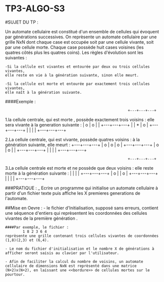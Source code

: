TP3-ALGO-S3
===========

#SUJET DU TP : 

Un automate cellulaire est constitué d'un ensemble de cellules qui évoquent par générations successives. 
On reprèsente un automate cellulaire par une grille NxN dont chaque case est occupée soit par une cellule vivante, 
soit par une cellule morte. Chaque case possède huit cases voisines (les quatres côtés plus les quatres coins). 
Les règles d'évolution sont les suivantes :
	
	-Si la cellule est vivantes et entourée par deux ou trois cellules vivantes, 
	elle reste en vie à la génération suivante, sinon elle meurt.
	
	-Si la cellule est morte et entourée par exactement trois cellules vivantes, 
	elle naît à la génération suivante.

####Exemple :

															+---+---+---+
1.la cellule centrale, qui est morte , possède exactement trois voisins : elle sera vivante à la generation suivante : 	| o | o |   |
															+---+---+---+
															|   | * | o |
															+---+---+---+
															|   |   |   |
															+---+---+---+
 

2.La cellule centrale, qui est vivante, possède quatres voisins : à la génération suivante, elle meurt :   +---+---+---+
													   | o | o | o |
													   +---+---+---+
													   | o | o |   |
													   +---+---+---+
													   |   |   |   |
													   +---+---+---+

													        +---+---+---+  	
3.La cellule centrale est morte et ne possède que deux voisins : elle reste morte à la génération suivante :    |   |   |   |
														+---+---+---+
														| o |   | o |
														+---+---+---+
														|   |   |   |
														+---+---+---+

###PRATIQUE : 
_ Ecrire un programme qui initialise un automate cellulaire à partir d'un fichier texte puis affiche les X premieres generations
de l'automate.

##Mise en Oevre :
	- le fichier d'Initialisation, supposé sans erreurs, contient une séquence d'entiers qui reprèsentent les coordonnées des 
	cellules vivantes de la première génération .

	####Par exemple, le fichier :
			1 8 2 3 6 4
	reprèsente une grille contenant trois cellules vivantes de coordonnées (1,8)(2,3) et (6,4).

	- Le nom du fichier d'initialisation et le nombre X de générations à afficher seront saisis au clavier par l'utilisateur.

	- Afin de faciliter la calcul du nombre de voisins, un automate cellulaire de dimensions NxN est reprèsenté dans une matrice
	(N+2)x(N+2), en laissant une <<bordure>> de cellules mortes sur le pourtour.

